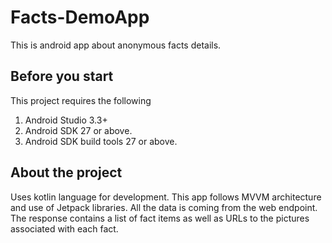 # Facts-DemoApp
This is android app about anonymous facts details.

## Before you start
This project requires the following

1. Android Studio 3.3+
2. Android SDK 27 or above.
3. Android SDK build tools 27 or above.

## About the project
Uses kotlin language for development. This app follows MVVM architecture and use of Jetpack libraries.
All the data is coming from the web endpoint.
The response contains a list of fact items as well as URLs to the pictures associated with each fact.
